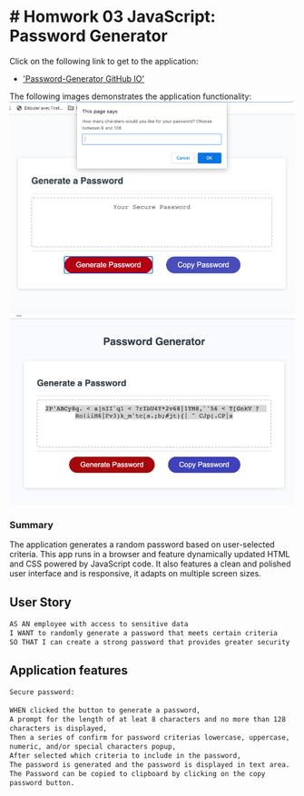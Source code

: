 # # Homwork 03 JavaScript: Password Generator

Click on the following link to get to the application:
* ['Password-Generator GitHub IO'](https://kevkouadio.github.io/hw3-password-generator/.)

The following images demonstrates the application functionality:
![password generator demo](./Screeshots/Screenshot1.png)
![password generator demo](./Screeshots/Screenshot2.png)


### Summary
The application generates a random password based on user-selected criteria. This app runs in a browser and feature dynamically updated HTML and CSS powered by JavaScript code. It also features a clean and polished user interface and is responsive, it adapts on multiple screen sizes.

## User Story

```
AS AN employee with access to sensitive data
I WANT to randomly generate a password that meets certain criteria
SO THAT I can create a strong password that provides greater security
```

## Application features

```
Secure password:

WHEN clicked the button to generate a password,
A prompt for the length of at leat 8 characters and no more than 128 characters is displayed,
Then a series of confirm for password criterias lowercase, uppercase, numeric, and/or special characters popup,
After selected which criteria to include in the password,
The password is generated and the password is displayed in text area.
The Password can be copied to clipboard by clicking on the copy password button.

```


